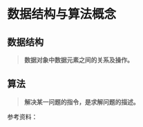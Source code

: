 # 数据结构与算法概念

## 数据结构

> **数据对象中数据元素之间的关系及操作。**

## 算法

> **解决某一问题的指令，是求解问题的描述。**

参考资料：

[1]: https://blog.csdn.net/qq_36016407/article/details/55002328	"数据结构 和 算法 的概念"
[2]: https://www.cnblogs.com/wsnb/p/5172431.html	"数据结构和算法"

